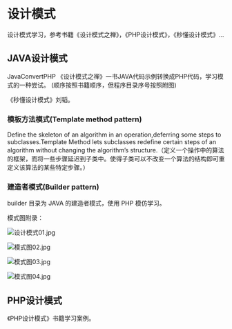 # 设计模式 #
设计模式学习，参考书籍《设计模式之禅》，《PHP设计模式》，《秒懂设计模式》...

## JAVA设计模式 ##
JavaConvertPHP 《设计模式之禅》一书JAVA代码示例转换成PHP代码，学习模式的一种尝试。
(顺序按照书籍顺序，但程序目录序号按照附图)

《秒懂设计模式》刘韬。

### 模板方法模式(Template method pattern) ###
Define the skeleton of an algorithm in an operation,deferring some steps to subclasses.Template Method lets subclasses redefine certain steps of an algorithm without changing the algorithm’s structure.（定义一个操作中的算法的框架，而将一些步骤延迟到子类中。使得子类可以不改变一个算法的结构即可重定义该算法的某些特定步骤。）


### 建造者模式(Builder pattern) ###
builder 目录为 JAVA 的建造者模式，使用 PHP 模仿学习。




模式图附录：

![设计模式01.jpg](https://github.com/huimingdeng/hello-world/blob/master/Pattren/JavaConvertPHP/images/01.jpg)

![模式图02.jpg](https://github.com/huimingdeng/hello-world/blob/master/Pattren/JavaConvertPHP/images/02.jpg)

![模式图03.jpg](https://github.com/huimingdeng/hello-world/blob/master/Pattren/JavaConvertPHP/images/03.jpg)

![模式图04.jpg](https://github.com/huimingdeng/hello-world/blob/master/Pattren/JavaConvertPHP/images/04.jpg)

## PHP设计模式 ##
《PHP设计模式》书籍学习案例。


